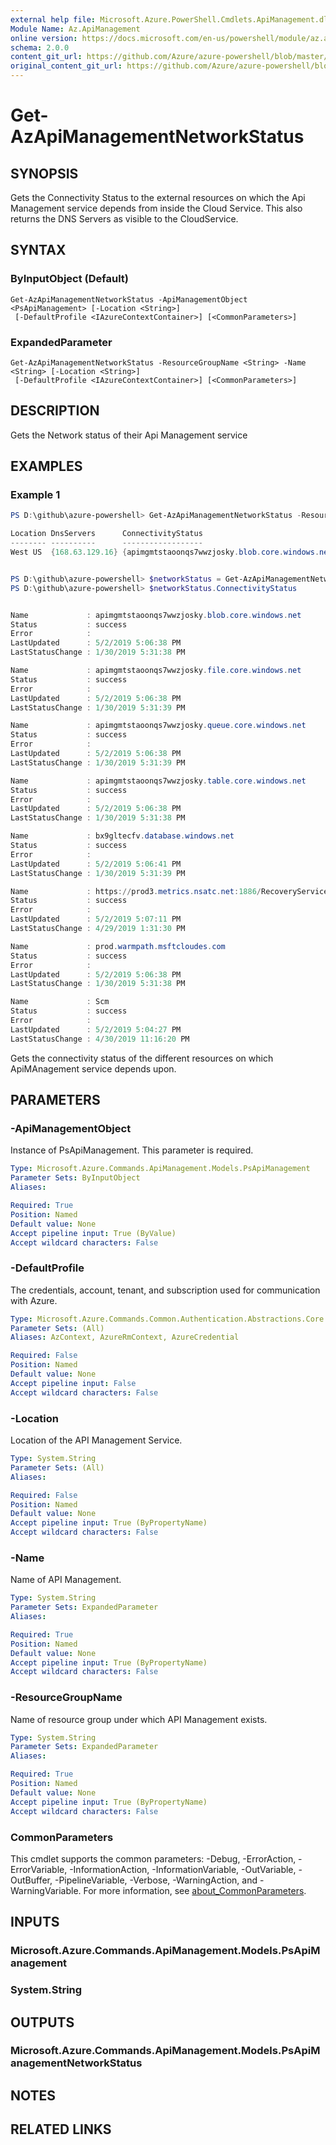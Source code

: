 ```yaml
---
external help file: Microsoft.Azure.PowerShell.Cmdlets.ApiManagement.dll-Help.xml
Module Name: Az.ApiManagement
online version: https://docs.microsoft.com/en-us/powershell/module/az.apimanagement/get-azapimanagementnetworkstatus
schema: 2.0.0
content_git_url: https://github.com/Azure/azure-powershell/blob/master/src/ApiManagement/ApiManagement/help/Get-AzApiManagementNetworkStatus.md
original_content_git_url: https://github.com/Azure/azure-powershell/blob/master/src/ApiManagement/ApiManagement/help/Get-AzApiManagementNetworkStatus.md
---
```


# Get-AzApiManagementNetworkStatus

## SYNOPSIS
Gets the Connectivity Status to the external resources on which the Api Management service depends from inside the Cloud Service. This also returns the DNS Servers as visible to the CloudService.

## SYNTAX

### ByInputObject (Default)
```
Get-AzApiManagementNetworkStatus -ApiManagementObject <PsApiManagement> [-Location <String>]
 [-DefaultProfile <IAzureContextContainer>] [<CommonParameters>]
```

### ExpandedParameter
```
Get-AzApiManagementNetworkStatus -ResourceGroupName <String> -Name <String> [-Location <String>]
 [-DefaultProfile <IAzureContextContainer>] [<CommonParameters>]
```

## DESCRIPTION
Gets the Network status of their Api Management service

## EXAMPLES

### Example 1
```powershell
PS D:\github\azure-powershell> Get-AzApiManagementNetworkStatus -ResourceGroupName powershelltest -Name powershellsdkservice

Location DnsServers      ConnectivityStatus
-------- ----------      ------------------
West US  {168.63.129.16} {apimgmtstaoonqs7wwzjosky.blob.core.windows.net, apimgmtstaoonqs7wwzjosky.file.core.windows.net, apimgmtstaoonqs7wwzjosky.queue.core.windows.net, apimgmtstaoonqs7wwzjosk...


PS D:\github\azure-powershell> $networkStatus = Get-AzApiManagementNetworkStatus -ResourceGroupName powershelltest -Name powershellsdkservice
PS D:\github\azure-powershell> $networkStatus.ConnectivityStatus


Name             : apimgmtstaoonqs7wwzjosky.blob.core.windows.net
Status           : success
Error            :
LastUpdated      : 5/2/2019 5:06:38 PM
LastStatusChange : 1/30/2019 5:31:38 PM

Name             : apimgmtstaoonqs7wwzjosky.file.core.windows.net
Status           : success
Error            :
LastUpdated      : 5/2/2019 5:06:38 PM
LastStatusChange : 1/30/2019 5:31:39 PM

Name             : apimgmtstaoonqs7wwzjosky.queue.core.windows.net
Status           : success
Error            :
LastUpdated      : 5/2/2019 5:06:38 PM
LastStatusChange : 1/30/2019 5:31:39 PM

Name             : apimgmtstaoonqs7wwzjosky.table.core.windows.net
Status           : success
Error            :
LastUpdated      : 5/2/2019 5:06:38 PM
LastStatusChange : 1/30/2019 5:31:38 PM

Name             : bx9gltecfv.database.windows.net
Status           : success
Error            :
LastUpdated      : 5/2/2019 5:06:41 PM
LastStatusChange : 1/30/2019 5:31:39 PM

Name             : https://prod3.metrics.nsatc.net:1886/RecoveryService
Status           : success
Error            :
LastUpdated      : 5/2/2019 5:07:11 PM
LastStatusChange : 4/29/2019 1:31:30 PM

Name             : prod.warmpath.msftcloudes.com
Status           : success
Error            :
LastUpdated      : 5/2/2019 5:06:38 PM
LastStatusChange : 1/30/2019 5:31:38 PM

Name             : Scm
Status           : success
Error            :
LastUpdated      : 5/2/2019 5:04:27 PM
LastStatusChange : 4/30/2019 11:16:20 PM
```

Gets the connectivity status of the different resources on which ApiMAnagement service depends upon.

## PARAMETERS

### -ApiManagementObject
Instance of PsApiManagement. This parameter is required.

```yaml
Type: Microsoft.Azure.Commands.ApiManagement.Models.PsApiManagement
Parameter Sets: ByInputObject
Aliases:

Required: True
Position: Named
Default value: None
Accept pipeline input: True (ByValue)
Accept wildcard characters: False
```

### -DefaultProfile
The credentials, account, tenant, and subscription used for communication with Azure.

```yaml
Type: Microsoft.Azure.Commands.Common.Authentication.Abstractions.Core.IAzureContextContainer
Parameter Sets: (All)
Aliases: AzContext, AzureRmContext, AzureCredential

Required: False
Position: Named
Default value: None
Accept pipeline input: False
Accept wildcard characters: False
```

### -Location
Location of the API Management Service.

```yaml
Type: System.String
Parameter Sets: (All)
Aliases:

Required: False
Position: Named
Default value: None
Accept pipeline input: True (ByPropertyName)
Accept wildcard characters: False
```

### -Name
Name of API Management.

```yaml
Type: System.String
Parameter Sets: ExpandedParameter
Aliases:

Required: True
Position: Named
Default value: None
Accept pipeline input: True (ByPropertyName)
Accept wildcard characters: False
```

### -ResourceGroupName
Name of resource group under which API Management exists.

```yaml
Type: System.String
Parameter Sets: ExpandedParameter
Aliases:

Required: True
Position: Named
Default value: None
Accept pipeline input: True (ByPropertyName)
Accept wildcard characters: False
```

### CommonParameters
This cmdlet supports the common parameters: -Debug, -ErrorAction, -ErrorVariable, -InformationAction, -InformationVariable, -OutVariable, -OutBuffer, -PipelineVariable, -Verbose, -WarningAction, and -WarningVariable. For more information, see [about_CommonParameters](http://go.microsoft.com/fwlink/?LinkID=113216).

## INPUTS

### Microsoft.Azure.Commands.ApiManagement.Models.PsApiManagement

### System.String

## OUTPUTS

### Microsoft.Azure.Commands.ApiManagement.Models.PsApiManagementNetworkStatus

## NOTES

## RELATED LINKS
